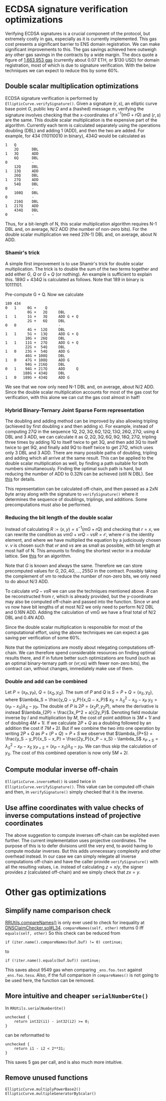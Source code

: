 # ECDSA signature verification optimizations
Verifying ECDSA signatures is a crucial component of the protocol, but extremely costly in gas, especially as it is currently implemented. This gas cost presents a significant barrier to ENS domain registration.
We can make significant improvements to this. The gas savings achieved here outweigh any other gas savings in the contracts by a wide margin. The docs quote a figure of [1,663,953 gas](https://docs.ens.domains/contract-api-reference/dns-registrar#gas-cost) (currently about 0.07 ETH, or $130 USD) for domain registration, most of which is due to signature verification. With the below techniques we can expect to reduce this by some 60%.

## Double scalar multiplication optimizations
ECDSA signature verification is performed by `EllipticCurve.verifySignature()`. Given a signature $(r,s)$, an elliptic curve base point $G$, public key $Q$ and a (hashed) message $m$, verifying the signature involves checking that the x-coordinates of $s^{-1}(mG + rQ)$ and $(r,s)$ are the same.
This double scalar multiplication is the expensive part of the algorithm. Currently each term is calculated separately using the operations doubling (DBL) and adding 1 (ADD), and then the two are added. For example, for 434 (110110010 in binary), $434Q$ would be calculated as
```
1   Q
    2Q      DBL
1   3Q      ADD
    6Q      DBL
0           -
    12Q     DBL
1   13Q     ADD
    26Q     DBL
1   27Q     ADD
    54Q     DBL
0           -
    108Q    DBL
0           -
    216Q    DBL
1   217Q    ADD
    434Q    DBL
0           -
```
Thus, for a bit-length of N, this scalar multiplication algorithm requires N-1 DBL and, on average, N/2 ADD (the number of non-zero bits). For the double scalar multiplication we need 2(N-1) DBL and, on average, about N ADD.

### Shamir's trick
A simple first improvement is to use Shamir's trick for double scalar multiplication. The trick is to double the sum of the two terms together and add either $G$, $Q$ or $G + Q$ (or nothing). An example is sufficient to explain this.
$189G + 434Q$ is calculated as follows. Note that 189 in binary is 10111101.

Pre-compute G + Q. Now we calculate
```
189 434
0   1     0G +    Q
          0G +   2Q     DBL
1   1     1G +   3Q     ADD G + Q
          2G +   6Q     DBL
0   0                   -
          4G +  12Q     DBL
1   1     5G +  13Q     ADD G + Q
         10G +  26Q     DBL
1   1    11G +  27Q     ADD G + Q
         22G +  54Q     DBL
1   0    23G +  54Q     ADD G
         46G + 108Q     DBL
1   0    47G + 108Q     ADD G
         94G + 216Q     DBL
0   1    94G + 217Q     ADD     Q
        188G + 434Q     DBL
1   0   189G + 434Q     ADD G
```
We see that we now only need N-1 DBL and, on average, about N/2 ADD. Since the double scalar multiplication accounts for most of the gas cost for verification, with this alone we can cut the gas cost almost in half!

### Hybrid Binary-Ternary Joint Sparse Form representation
The doubling and adding method can be improved by also allowing tripling (achieved by first doubling x and then adding x). For example, instead of computing $27Q$ in the sequence $1Q, 2Q, 3Q, 6Q, 12Q, 13Q, 26Q, 27Q$, using 4 DBL and 3 ADD, we can calculate it as $Q, 2Q, 3Q, 6Q, 9Q, 18Q, 27Q$, tripling three times by adding 1Q to itself twice to get 3Q, and then add 3Q to itself twice to get $9Q$, and finally add $9Q$ to itself twice to get $27Q$, which uses only 3 DBL and 3 ADD. There are many possible paths of doubling, tripling and adding which all arrive at the same result.
This can be applied to the double scalar multiplication as well, by finding a path suitable for both numbers simultaneously. Finding the optimal such path is hard, but reducing the number of ADD to 0.32N can be achieved (still N DBL). See [this](https://eprint.iacr.org/2008/285.pdf) for details.

This representation can be calculated off-chain, and then passed as a 2xN byte array along with the signature to `verifySignature()` where it determines the sequence of doublings, triplings, and additions. Some precomputations must also be performed.

### Reducing the bit length of the double scalar
Instead of calculating $R := (x,y) = s^{-1}(mG + rQ)$ and checking that $r = x$, we can rewrite the condition as
$vmG + vrQ - vsR = \mathcal O$,
where $\mathcal O$ is the identity element, and where we have multiplied the equation by a judiciously chosen $v$.
$v$ is chosen such that $vr$ and $vs$ are as small as possible, with bit length at most half of N. This amounts to finding the shortest vector in a modular lattice. See [this](https://www.sciencedirect.com/science/article/pii/030439759200021I) for an algorithm.

Note that $G$ is known and always the same. Therefore we can store precomputed values for $G, 2G, 4G, ..., 255G$ in the contract. Possibly taking the complement of vm to reduce the number of non-zero bits, we only need to do about N/3 ADD.

To calculate $vrQ - vsR$ we can use the techniques mentioned above. $R$ can be reconstructed from $r$, which is already provided, but the y-coordinate may also be computed off-chain and passed into the function.
Since $vr$ and $vs$ now have bit lengths of at most N/2 we only need to perform N/2 DBL and 0.16N ADD. Adding the calculation of vmG we have a final total of N/2 DBL and 0.4N ADD.

Since the double scalar multiplication is responsible for most of the computational effort, using the above techniques we can expect a gas saving per verification of some 60%.

Note that the optimizations are mostly about relegating computations off-chain. We can therefore spend considerable resources on finding optimal results there, and if in future better such optimizations are found (such as an optimal binary-ternary path or (vr,vs) with fewer non-zero bits), the contract can, without changes, immediately make use of them.

### Double and add can be combined
Let $P = (x_P, y_P)$, $Q = (x_Q, y_Q)$. The sum of $P$ and $Q$ is $S = P + Q = (x_S, y_S)$, where
$\lambda_S = \frac{y_Q − y_P}{x_Q − x_P}$
$x_S = \lambda_S^2 − x_Q − x_P$
$y_S = (x_P − x_S)\lambda_S − y_P$.
The double of $P$ is $2P=(x_2P, y_2P)$, where the derivative is instead
$\lambda_{2P} = \frac{3x_P^2 + a}{2y_P}$.
Denoting field modular inverse by $I$ and multiplication by $M$, the cost of point addition is $3M+1I$ and of doubling $4M+1I$. If we calculate $2P + Q$ as a doubling followed by an addition the cost if $7M+2I$.
But if we combine the two into one operation by writing $2P + Q$ as $P+(P+Q)=P+S$ we observe that
$\lambda_{P+S} = \frac{y_S − y_P}{x_S − x_P} = \frac{2y_P}{x_P − x_S} - \lambda_S$
$x_{P+S} = \lambda_S^2 − x_P − x_S$
$y_{P+S} = (x_P − x_S)\lambda_S − y_P$.
We can thus skip the calculation of $y_S$. The cost of this combined operation is now only $5M+2I$.

## Compute modular inverse off-chain
`EllipticCurve.inverseMod()` is used twice in `EllipticCurve.verifySignature()`. This value can be computed off-chain and then, in `verifySignature()` simply checked that it is the inverse.

## Use affine coordinates with value checks of inverse computations instead of projective coordinates
The above suggestion to compute inverses off-chain can be exploited even further. The current implementation uses projective coordinates. The purpose of this is to defer divisions until the very end, to avoid having to compute modular inverses. But this adds unnecessary complexity and other overhead instead. In our case we can simply relegate all inverse computations off-chain and have the caller provide `verifySignature()` with all the resulting values, i.e. instead of calculating $z = x/y$, the signer provides $z$ (calculated off-chain) and we simply check that $zx = y$.



# Other gas optimizations

## Simplify name comparison check
[RRUtils.compareNames()](https://github.com/code-423n4/2023-04-ens/blob/45ea10bacb2a398e14d711fe28d1738271cd7640/contracts/dnssec-oracle/RRUtils.sol#L275-L327) is only ever used to check for inequality at [DNSClaimChecker.sol#L34](https://github.com/code-423n4/2023-04-ens/blob/45ea10bacb2a398e14d711fe28d1738271cd7640/contracts/dnsregistrar/DNSClaimChecker.sol#L34). `compareNames(self, other)` returns 0 iff `equals(self, other)` So this check can be reduced from
```solidity
if (iter.name().compareNames(buf.buf) != 0) continue;
```
to
```solidity
if (!iter.name().equals(buf.buf)) continue;
```
This saves about 9549 gas when comparing `_ens.foo.test` against `_ens.foo.tesu`.
Also, if the full comparison in `compareNames()` is not going to be used here, the function can be removed.

## More intuitive and cheaper `serialNumberGte()`
In `RRUtils.serialNumberGte()`
```solidity
unchecked {
    return int32(i1) - int32(i2) >= 0;
}
```
can be reformatted to
```solidity
unchecked {
    return i1 - i2 < 2**31;
}
```
This saves 5 gas per call, and is also much more intuitive.

## Remove unused functions
`EllipticCurve.multiplyPowerBase2()`
`EllipticCurve.multipleGeneratorByScalar()`
